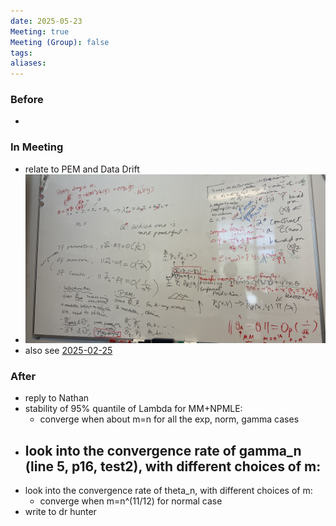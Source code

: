 ```yaml
---
date: 2025-05-23
Meeting: true
Meeting (Group): false
tags: 
aliases:
---
```


### Before
- 

### In Meeting
- relate to PEM and Data Drift 
- ![](IMG_5578.jpg)
- also see [2025-02-25](2025-02-25.md)

### After
- reply to Nathan
- stability of 95% quantile of Lambda for MM+NPMLE:
	- converge when about m=n for all the exp, norm, gamma cases
- look into the convergence rate of gamma_n (line 5, p16, test2), with different choices of m:
	- 
- look into the convergence rate of theta_n, with different choices of m:
	- converge when m=n^(11/12) for normal case
- write to dr hunter